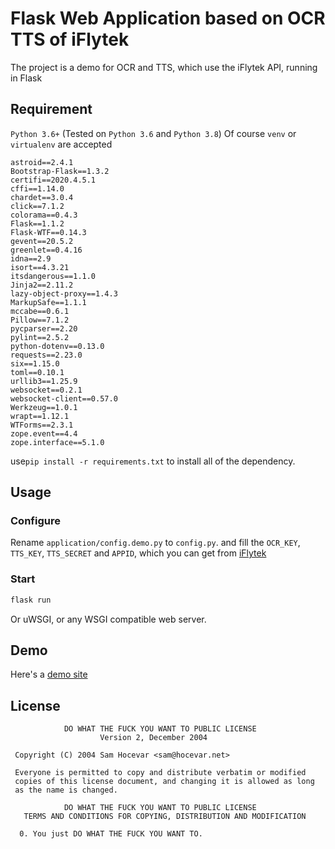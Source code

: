# Flask Web Application based on OCR TTS of iFlytek
The project is a demo for OCR and TTS, which use the iFlytek API, running in Flask
## Requirement
`Python 3.6+` (Tested on `Python 3.6` and `Python 3.8`)
Of course `venv` or `virtualenv` are accepted
```
astroid==2.4.1
Bootstrap-Flask==1.3.2
certifi==2020.4.5.1
cffi==1.14.0
chardet==3.0.4
click==7.1.2
colorama==0.4.3
Flask==1.1.2
Flask-WTF==0.14.3
gevent==20.5.2
greenlet==0.4.16
idna==2.9
isort==4.3.21
itsdangerous==1.1.0
Jinja2==2.11.2
lazy-object-proxy==1.4.3
MarkupSafe==1.1.1
mccabe==0.6.1
Pillow==7.1.2
pycparser==2.20
pylint==2.5.2
python-dotenv==0.13.0
requests==2.23.0
six==1.15.0
toml==0.10.1
urllib3==1.25.9
websocket==0.2.1
websocket-client==0.57.0
Werkzeug==1.0.1
wrapt==1.12.1
WTForms==2.3.1
zope.event==4.4
zope.interface==5.1.0
```
use`pip install -r requirements.txt` to install all of the dependency. 
## Usage
### Configure
Rename `application/config.demo.py` to `config.py`. and fill the `OCR_KEY`, `TTS_KEY`, `TTS_SECRET` and `APPID`, which you can get from [iFlytek](https://www.xfyun.cn/)
### Start
```bash
flask run
```
Or uWSGI, or any WSGI compatible web server. 
## Demo
Here's a [demo site](http://ai.nyan.one/)
## License
```
            DO WHAT THE FUCK YOU WANT TO PUBLIC LICENSE
                    Version 2, December 2004

 Copyright (C) 2004 Sam Hocevar <sam@hocevar.net>

 Everyone is permitted to copy and distribute verbatim or modified
 copies of this license document, and changing it is allowed as long
 as the name is changed.

            DO WHAT THE FUCK YOU WANT TO PUBLIC LICENSE
   TERMS AND CONDITIONS FOR COPYING, DISTRIBUTION AND MODIFICATION

  0. You just DO WHAT THE FUCK YOU WANT TO.
  ```